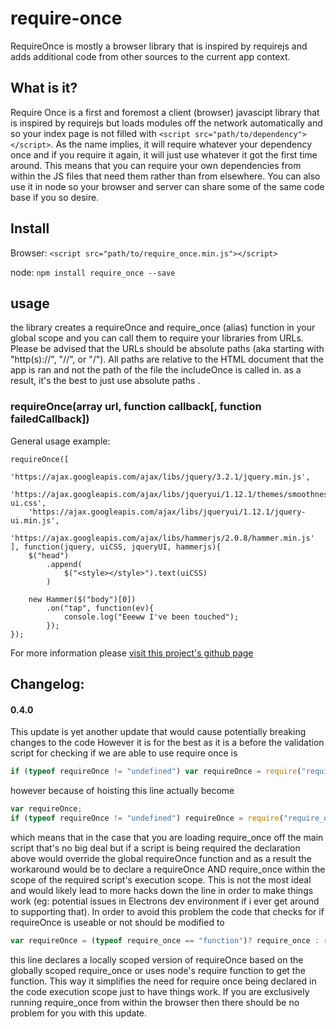 # require-once
RequireOnce is mostly a browser library that is inspired by requirejs and adds additional code from other sources to the current app context.

## What is it?
Require Once is a first and foremost a client (browser) javascipt library that is inspired by requirejs but loads modules off the network automatically and so your index page is not filled with `<script src="path/to/dependency"></script>`. As the name implies, it will require whatever your dependency once and if you require it again, it will just use whatever it got the first time around. This means that you can require your own dependencies from within the JS files that need them rather than from elsewhere. You can also use it in node so your browser and server can share some of the same code base if you so desire.

## Install
Browser: `<script src="path/to/require_once.min.js"></script>`

node: `npm install require_once --save`

## usage
the library creates a requireOnce and require_once (alias) function in your global scope and you can call them to require your libraries from URLs. Please be advised that the URLs should be absolute paths (aka starting with "http(s)://", "//", or "/"). All paths are relative to the HTML document that the app is ran and not the path of the file the includeOnce is called in. as a result, it's the best to just use absolute paths .

### requireOnce(array url, function callback[, function failedCallback])

General usage example:
```javascipt
requireOnce([
    'https://ajax.googleapis.com/ajax/libs/jquery/3.2.1/jquery.min.js',
    'https://ajax.googleapis.com/ajax/libs/jqueryui/1.12.1/themes/smoothness/jquery-ui.css',
    'https://ajax.googleapis.com/ajax/libs/jqueryui/1.12.1/jquery-ui.min.js',
    'https://ajax.googleapis.com/ajax/libs/hammerjs/2.0.8/hammer.min.js'
], function(jquery, uiCSS, jqueryUI, hammerjs){
    $("head")
        .append(
            $("<style></style>").text(uiCSS)
        )

    new Hammer($("body")[0])
        .on("tap", function(ev){
            console.log("Eeeww I've been touched");
        });
});
```

For more information please [visit this project's github page](https://github.com/muggy8/require-once)

## Changelog:

#### 0.4.0
This update is yet another update that would cause potentially breaking changes to the code However it is for the best as it is a before the validation script for checking if we are able to use require once is
```javascript
if (typeof requireOnce != "undefined") var requireOnce = require("require_once");
```

however because of hoisting this line actually become

```javascript
var requireOnce;
if (typeof requireOnce != "undefined") requireOnce = require("require_once");
```

which means that in the case that you are loading require_once off the main script that's no big deal but if a script is being required the declaration above would override the global requireOnce function and as a result the workaround would be to declare a requireOnce AND require_once within the scope of the required script's execution scope. This is not the most ideal and would likely lead to more hacks down the line in order to make things work (eg: potential issues in Electrons dev environment if i ever get around to supporting that). In order to avoid this problem the code that checks for if requireOnce is useable or not should be modified to

```javascript
var requireOnce = (typeof require_once == "function")? require_once : require("./require_once.js");
```

this line declares a locally scoped version of requireOnce based on the globally scoped require_once or uses node's require function to get the function. This way it simplifies the need for require once being declared in the code execution scope just to have things work. If you are exclusively running require_once from within the browser then there should be no problem for you with this update.
